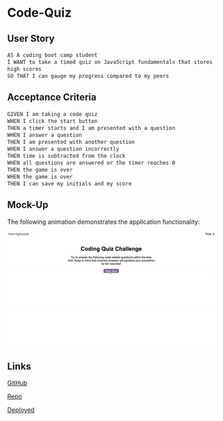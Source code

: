 # Code-Quiz
## User Story

```
AS A coding boot camp student
I WANT to take a timed quiz on JavaScript fundamentals that stores high scores
SO THAT I can gauge my progress compared to my peers
```

## Acceptance Criteria

```
GIVEN I am taking a code quiz
WHEN I click the start button
THEN a timer starts and I am presented with a question
WHEN I answer a question
THEN I am presented with another question
WHEN I answer a question incorrectly
THEN time is subtracted from the clock
WHEN all questions are answered or the timer reaches 0
THEN the game is over
WHEN the game is over
THEN I can save my initials and my score
```

## Mock-Up

The following animation demonstrates the application functionality:


![A user clicks through an interactive coding quiz, then enters initials to save the high score before resetting and starting over.](./Assets/04-web-apis-homework-demo.gif)

## Links

[GitHub](https://github.com/KEINance)

[Repo](https://github.com/KEINance/Code-Quiz)

[Deployed](https://keinance.github.io/Code-Quiz/)